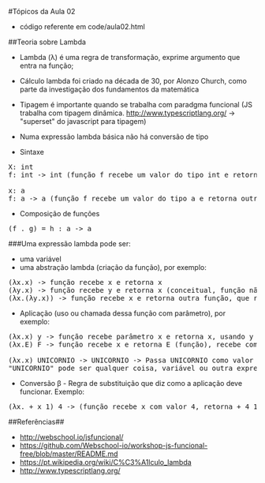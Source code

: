 #Tópicos da Aula 02

* código referente em code/aula02.html

##Teoria sobre Lambda

* Lambda (λ) é uma regra de transformação, exprime argumento que entra na função;
* Cálculo lambda foi criado na década de 30, por Alonzo Church, como parte da investigação dos fundamentos da matemática
* Tipagem é importante quando se trabalha com paradgma funcional (JS trabalha com tipagem dinâmica. http://www.typescriptlang.org/ -> "superset" do javascript para tipagem)

* Numa expressão lambda básica não há conversão de tipo

* Sintaxe

<pre>
X: int
f: int -> int (função f recebe um valor do tipo int e retorna um int)

x: a
f: a -> a (função f recebe um valor do tipo a e retorna outro valor do tipo a)
</pre>

* Composição de funções

<pre>
(f . g) = h : a -> a
</pre>

###Uma expressão lambda pode ser:
* uma variável
* uma abstração lambda (criação da função), por exemplo:

<pre>
(λx.x) -> função recebe x e retorna x
(λy.x) -> função recebe y e retorna x (conceitual, função não retornaria nada porque x não existiria)
(λx.(λy.x)) -> função recebe x e retorna outra função, que recebe y e retorna x
</pre>

* Aplicação (uso ou chamada dessa função com parâmetro), por exemplo:

<pre>
(λx.x) y -> função recebe parâmetro x e retorna x, usando y como valor do parâmetro
(λx.E) F -> função recebe x e retorna E (função), recebe como parâmetro um valor ou outra expressão lambda (F -> parâmetro X -> aplica na função E)

(λx.x) UNICORNIO -> UNICORNIO -> Passa UNICORNIO como valor para X, e retona X (UNICORNIO)
"UNICORNIO" pode ser qualquer coisa, variável ou outra expressão
</pre>

* Conversão β - Regra de substituição que diz como a aplicação deve funcionar. Exemplo:

<pre>
(λx. + x 1) 4 -> (função recebe x com valor 4, retorna + 4 1 -> 4 + 1)
</pre>

##Referências##
* http://webschool.io/jsfuncional/
* https://github.com/Webschool-io/workshop-js-funcional-free/blob/master/README.md
* https://pt.wikipedia.org/wiki/C%C3%A1lculo_lambda
* http://www.typescriptlang.org/